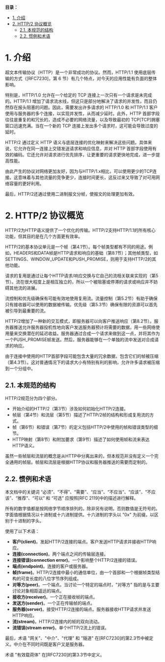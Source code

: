 **目录：**

- [1. 介绍](#1-介绍)
- [2. HTTP/2 协议概览](#2-http2-协议概览)
  - [2.1. 本规范的结构](#21-本规范的结构)
  - [2.2. 惯例和术语](#22-惯例和术语)

# 1. 介绍

超文本传输协议（HTTP）是一个非常成功的协议。然而，HTTP/1.1 使用底层传输的方式（[RFC7230]，第 6 节）有几个特点，对今天的应用性能有负面的整体影响。

特别是，HTTP/1.0 允许在一个给定的 TCP 连接上一次只有一个请求是未完成的。HTTP/1.1 增加了请求流水线，但这只是部分地解决了请求的并发性，而且仍然存在报头阻塞的问题。因此，需要发出许多请求的 HTTP/1.0 和 HTTP/1.1 客户使用与服务器的多个连接，以实现并发性，从而减少延时。此外，HTTP 首部字段往往是重复的和冗长的，造成不必要的网络流量，以及导致最初的 TCP[TCP]拥塞窗口迅速充满。当在一个新的 TCP 连接上发出多个请求时，这可能会导致过度的延时。

HTTP/2 通过定义 HTTP 语义与底层连接的优化映射来解决这些问题。具体来说，它允许在同一连接上交错发送请求和响应信息，并对 HTTP 首部字段使用有效的编码。它还允许对请求进行优先排序，让更重要的请求更快地完成，进一步提高性能。

由此产生的协议对网络更加友好，因为与HTTP/1.x相比，可以使用更少的TCP连接。这意味着与其他流量的竞争更少，连接时间更长，这反过来又导致了对可用网络容量的更好利用。

最后，HTTP/2还通过使用二进制报文分帧，使报文的处理更加有效。

# 2. HTTP/2 协议概览

HTTP/2为HTTP语义提供了一个优化的传输。HTTP/2支持HTTP/1.1的所有核心功能，但其目的是在几个方面更有效率。

HTTP/2的基本协议单元是一个帧（第4.1节）。每个帧类型都有不同的用途。例如，HEADERS和DATA帧是HTTP请求和响应的基础（第8.1节）；其他帧类型，如SETTINGS、WINDOW_UPDATE和PUSH_PROMISE，则用于支持HTTP/2的其他功能。

请求的复用是通过让每个HTTP请求/响应交换与它自己的流相关联来实现的（第5节）。流在很大程度上是相互独立的，所以一个被阻塞或停滞的请求或响应并不妨碍其他流的进展。

流控制和优先级确保有可能有效地使用复用流。流量控制（第5.2节）有助于确保只有接收器可以使用的数据被传输。优先级（第5.3节）确保有限的资源可以首先被引导到最重要的流。

HTTP/2增加了一种新的交互模式，即服务器可以向客户推送响应（第8.2节）。服务器推送允许服务器投机性地向客户发送服务器预计将需要的数据，用一些网络使用量来交换潜在的延迟收益。服务器通过合成一个请求来做到这一点，并将其作为一个PUSH_PROMISE帧发送。然后，服务器能够在一个单独的流中发送对合成请求的响应。

由于连接中使用的HTTP首部字段可能包含大量的冗余数据，包含它们的帧被压缩（第4.3节）。这对普通情况下的请求大小有特别有利的影响，允许许多请求被压缩到一个分组中。

## 2.1. 本规范的结构

HTTP/2规范分为四个部分。

- 开始介绍的HTTP/2（第3节）涉及如何初始化HTTP/2连接。
- 帧层（第4节）和流层（第5节）描述了HTTP/2帧的结构和形成复用流的方式。
- 帧（第6节）和错误（第7节）的定义包括HTTP/2中使用的帧和错误类型的细节。
- HTTP映射（第8节）和附加要求（第9节）描述了如何使用帧和流来表达HTTP语义。

虽然一些帧层和流层的概念是从HTTP中分离出来的，但本规范并没有定义一个完全通用的帧层。帧层和流层是根据HTTP协议和服务器推送的需要而定制的。

## 2.2. 惯例和术语

本文档中的关键词 “必须”、“不得”、“需要”、“应当”、“不应当”、“应该”、“不应该”、“推荐”、“可以” 和 “可选” 应按照[RFC 2119]中的描述进行解释。

所有的数字值都是按网络字节顺序排列的。除非另有说明，否则数值是无符号的。字面值根据情况以十进制或十六进制提供。十六进制的字头以 "0x" 为前缀，以区别于十进制的字头。

使用了以下术语：

- **客户(client)**。发起HTTP/2连接的端点。客户发送HTTP请求并接收HTTP响应。
- **连接(connection)**。两个端点之间的传输层连接。
- **连接错误(connection error)**。一个影响整个HTTP/2连接的错误。
- **端点(endpoint)**。连接的客户或服务器。
- **帧(frame)**。HTTP/2连接中最小的通信单位，由一个首部和一个根据帧类型结构的可变长度的八位字节序列组成。
- **对等方(peer)**。一个端点。当讨论一个特定的端点时，"对等方" 指的是与主要讨论对象相距遥远的端点。
- **接收方(receiver)**。一个正在接收帧的端点。
- **发送方(sender)**。一个正在传输帧的端点。
- **服务器(server)**。接受HTTP/2连接的端点。服务器接收HTTP请求并发送HTTP响应。
- **流(stream)**。HTTP/2连接内的帧的双向流动。
- **流错误(stream error)**。单个HTTP/2流上的错误。

最后，术语 "网关"、"中介"、"代理" 和 "隧道" 在[RFC7230]的第2.3节中被定义。中介在不同时间既是客户又是服务器。

术语 "有效载荷体" 在[RFC7230]的第3.3节中定义。

